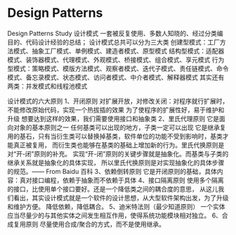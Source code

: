 # Design Patterns
Design Patterns Study
设计模式
	一套被反复使用、多数人知晓的、经过分类编目的、代码设计经验的总结；
	设计模式总共可以分为三大类
		创建型模式：工厂方法模式、抽象工厂模式、单例模式、建造者模式、原型模式
		结构型模式：适配器模式、装饰器模式、代理模式、外观模式、桥接模式、组合模式、享元模式
		行为型模式：策略模式、模版方法模式、观察者模式、迭代子模式、责任链模式、命令模式、备忘录模式、状态模式、访问者模式、中介者模式、解释器模式
	其实还有两类：并发模式和线程池模式
	

设计模式的六大原则
	1、开闭原则
		对扩展开放，对修改关闭：对程序就行扩展时，不能修改原始代码，实现一个热拔插的效果
		为了使程序的扩展性好，易于维护和升级
		想要达到这样的效果，我们需要使用接口和抽象类
	2、里氏代理原则
		它是面向对象的基本原则之一
		任何基类可以出现的地方，子类一定可以出现
		它是继承复用的基石，只有当衍生类可以替换掉基类，软件单位的功能不受到影响时，基类才能真正被复用，
			而衍生类也能够在基类的基础上增加新的行为。里氏代换原则是对“开-闭”原则的补充。
			实现“开-闭”原则的关键步骤就是抽象化。而基类与子类的继承关系就是抽象化的具体实现，
			所以里氏代换原则是对实现抽象化的具体步骤的规范。—— From Baidu 百科
	3、依赖倒转原则
		它是开闭原则的基础，具体内容：真对接口编程，依赖于抽象而不依赖于具体
	4、接口隔离原则
		使用多个隔离的接口，比使用单个接口要好。还是一个降低类之间的耦合度的意思，
		从这儿我们看出，其实设计模式就是一个软件的设计思想，从大型软件架构出发，为了升级和维护方便。
		降低依赖，降低耦合。
	5、迪米特法则（最少知道原则）
		一个实体应当尽量少的与其他实体之间发生相互作用，使得系统功能模块相对独立。
	6、合成复用原则
		尽量使用合成/聚合的方式，而不是使用继承。
